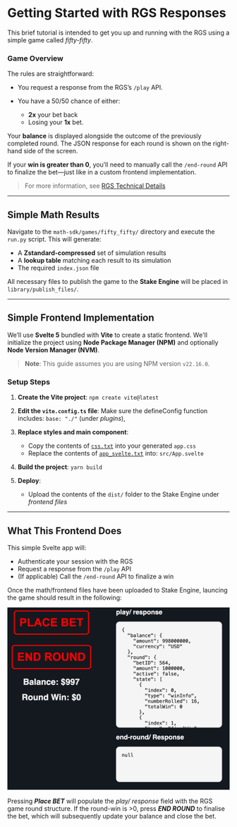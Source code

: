 # Getting Started with RGS Responses

This brief tutorial is intended to get you up and running with the RGS using a simple game called *fifty-fifty*. 

### Game Overview

The rules are straightforward:
- You request a response from the RGS’s `/play` API.
- You have a 50/50 chance of either:

  - **2x** your bet back
  - Losing your **1x** bet.

Your **balance** is displayed alongside the outcome of the previously completed round. The JSON response for each round is shown on the right-hand side of the screen.

If your **win is greater than 0**, you’ll need to manually call the `/end-round` API to finalize the bet—just like in a custom frontend implementation.

> For more information, see [RGS Technical Details](../rgs_docs/RGS.md)

---

## Simple Math Results

Navigate to the `math-sdk/games/fifty_fifty/` directory and execute the `run.py` script. This will generate:

- A **Zstandard-compressed** set of simulation results
- A **lookup table** matching each result to its simulation
- The required `index.json` file

All necessary files to publish the game to the **Stake Engine** will be placed in `library/publish_files/`.

---

## Simple Frontend Implementation

We’ll use **Svelte 5** bundled with **Vite** to create a static frontend. We'll initialize the project using **Node Package Manager (NPM)** and optionally **Node Version Manager (NVM)**.

> **Note**: This guide assumes you are using NPM version `v22.16.0`.

### Setup Steps

1. **Create the Vite project**:
    `npm create vite@latest`

2. **Edit the `vite.config.ts` file**:
    Make sure the defineConfig function includes: `base: "./"` (under *plugins*),

3. **Replace styles and main component**:
    - Copy the contents of [`css.txt`](css.txt) into your generated `app.css`
    - Replace the contents of [`app_svelte.txt`](app_svelte.txt) into: `src/App.svelte`

4. **Build the project**:
    `yarn build`

5. **Deploy**:
    - Upload the contents of the `dist/` folder to the Stake Engine under *frontend files*

---

## What This Frontend Does

This simple Svelte app will:

- Authenticate your session with the RGS
- Request a response from the `/play` API
- (If applicable) Call the `/end-round` API to finalize a win

Once the math/frontend files have been uploaded to Stake Engine, launcing the game should result in the following:

![Below](../assets/rgs_fe_setup.png)

Pressing ***Place BET*** will populate the *play/ response* field with the RGS game round structure. 
If the round-win is >0, press ***END ROUND*** to finalise the bet, which will subsequently update your balance and close the bet.